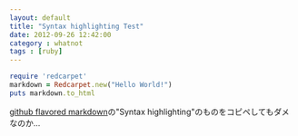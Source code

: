 ```yaml
---
layout: default
title: "Syntax highlighting Test"
date: 2012-09-26 12:42:00
category : whatnot
tags : [ruby]
---
```



```ruby
require 'redcarpet'
markdown = Redcarpet.new("Hello World!")
puts markdown.to_html
```

[github flavored markdown](http://github.github.com/github-flavored-markdown/)の"Syntax highlighting"のものをコピペしてもダメなのか...